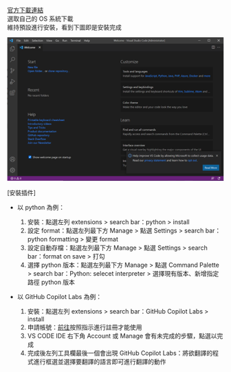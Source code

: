[官方下載連結](https://code.visualstudio.com/)  
選取自己的 OS 系統下載  
維持預設進行安裝，看到下圖即是安裝完成  
  
![](https://github.com/yuning-lin/EnvironmentSetup/blob/main/SetUpPic/vscode_installation_complete.PNG)


[安裝插件]
* 以 python 為例：
  1. 安裝：點選左列 extensions > search bar：python > install
  2. 設定 format：點選左列最下方 Manage > 點選 Settings > search bar：python formatting > 變更 format
  3. 設定自動存檔：點選左列最下方 Manage > 點選 Settings > search bar：format on save > 打勾
  4. 選擇 python 版本：點選左列最下方 Manage > 點選 Command Palette > search bar：Python: selecet interpreter > 選擇現有版本、新增指定路徑 python 版本

* 以 GitHub Copilot Labs 為例：
  1. 安裝：點選左列 extensions > search bar：GitHub Copilot Labs > install
  2. 申請帳號：[前往](https://docs.github.com/en/copilot/quickstart#signing-up-for-github-copilot)按照指示進行註冊才能使用
  3. VS CODE IDE 右下角 Account 或 Manage 會有未完成的步驟，點選以完成
  4. 完成後左列工具欄最後一個會出現 GitHub Copilot Labs：將欲翻譯的程式進行框選並選擇要翻譯的語言即可進行翻譯的動作
